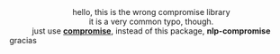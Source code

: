 <div align="center">
hello, this is the wrong compromise library
<div>
  it is a very common typo, though.
</div>
just use <a href="https://www.npmjs.com/package/compromise"><b>compromise</b></a>, instead of this package, <b>nlp-compromise</b>
</div>
gracias
